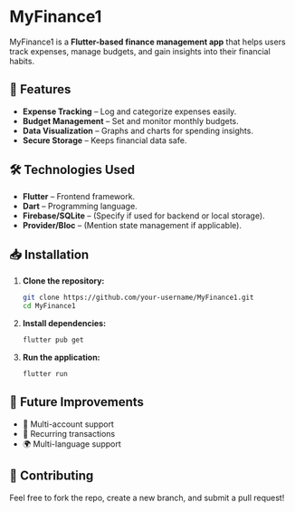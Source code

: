# MyFinance1

MyFinance1 is a **Flutter-based finance management app** that helps users track expenses, manage budgets, and gain insights into their financial habits.

## 🚀 Features
- **Expense Tracking** – Log and categorize expenses easily.
- **Budget Management** – Set and monitor monthly budgets.
- **Data Visualization** – Graphs and charts for spending insights.
- **Secure Storage** – Keeps financial data safe.

## 🛠️ Technologies Used
- **Flutter** – Frontend framework.
- **Dart** – Programming language.
- **Firebase/SQLite** – (Specify if used for backend or local storage).
- **Provider/Bloc** – (Mention state management if applicable).

## 📥 Installation
1. **Clone the repository:**
   ```bash
   git clone https://github.com/your-username/MyFinance1.git
   cd MyFinance1
   ```
2. **Install dependencies:**
   ```bash
   flutter pub get
   ```
3. **Run the application:**
   ```bash
   flutter run
   ```

## 📌 Future Improvements
- 🏦 Multi-account support
- 📅 Recurring transactions
- 🌍 Multi-language support

## 🤝 Contributing
Feel free to fork the repo, create a new branch, and submit a pull request!



